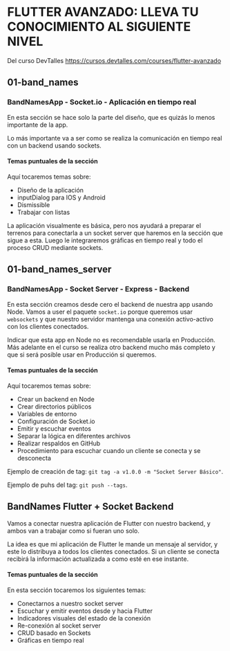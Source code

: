 # FLUTTER AVANZADO: LLEVA TU CONOCIMIENTO AL SIGUIENTE NIVEL

Del curso DevTalles https://cursos.devtalles.com/courses/flutter-avanzado

## 01-band_names

### BandNamesApp - Socket.io - Aplicación en tiempo real

En esta sección se hace solo la parte del diseño, que es quizás lo menos importante de la app.

Lo más importante va a ser como se realiza la comunicación en tiempo real con un backend usando sockets.

#### Temas puntuales de la sección

Aquí tocaremos temas sobre:

- Diseño de la aplicación
- inputDialog para IOS y Android
- Dismissible
- Trabajar con listas

La aplicación visualmente es básica, pero nos ayudará a preparar el terrenos para conectarla a un socket server que haremos en la sección que sigue a esta. Luego le integraremos gráficas en tiempo real y todo el proceso CRUD mediante sockets.

## 01-band_names_server

### BandNamesApp - Socket Server - Express - Backend

En esta sección creamos desde cero el backend de nuestra app usando Node. Vamos a user el paquete `socket.io` porque queremos usar `websockets` y que nuestro servidor mantenga una conexión activo-activo con los clientes conectados.

Indicar que esta app en Node no es recomendable usarla en Producción. Más adelante en el curso se realiza otro backend mucho más completo y que si será posible usar en Producción si queremos.

#### Temas puntuales de la sección

Aquí tocaremos temas sobre:

- Crear un backend en Node
- Crear directorios públicos
- Variables de entorno
- Configuración de Socket.io
- Emitir y escuchar eventos
- Separar la lógica en diferentes archivos
- Realizar respaldos en GitHub
- Procedimiento para escuchar cuando un cliente se conecta y se desconecta

Ejemplo de creación de tag: `git tag -a v1.0.0 -m "Socket Server Básico"`.

Ejemplo de puhs del tag: `git push --tags`.

## BandNames Flutter + Socket Backend

Vamos a conectar nuestra aplicación de Flutter con nuestro backend, y ambos van a trabajar como si fueran uno solo.

La idea es que mi aplicación de Flutter le mande un mensaje al servidor, y este lo distribuya a todos los clientes conectados. Si un cliente se conecta recibirá la información actualizada a como esté en ese instante.

#### Temas puntuales de la sección

En esta sección tocaremos los siguientes temas:

- Conectarnos a nuestro socket server
- Escuchar y emitir eventos desde y hacia Flutter
- Indicadores visuales del estado de la conexión
- Re-conexión al socket server
- CRUD basado en Sockets
- Gráficas en tiempo real